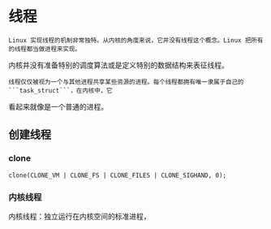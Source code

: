 # 线程

    Linux 实现线程的机制非常独特。从内核的角度来说，它并没有线程这个概念。Linux 把所有的线程都当做进程来实现。
内核并没有准备特别的调度算法或是定义特别的数据结构来表征线程。

    线程仅仅被视为一个与其他进程共享某些资源的进程。每个线程都拥有唯一隶属于自己的 ```task_struct```，在内核中，它
  看起来就像是一个普通的进程。

## 创建线程

### clone

```
clone(CLONE_VM | CLONE_FS | CLONE_FILES | CLONE_SIGHAND, 0);
```

### 内核线程

内核线程：独立运行在内核空间的标准进程，
